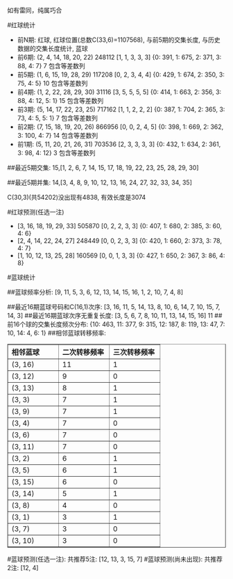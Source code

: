 <!-- 
.. title: 双色球2013099期(2013-08-25)数据分析报告
.. slug: slott-2013099-2013-08-25-report
.. date: 2013-08-26 08:00:00 UTC+08:00
.. tags: Lottery
.. link: 
.. description: 
.. type: text
-->

如有雷同，纯属巧合

<!-- TEASER_END-->

#红球统计

- 前N期: 红球, 红球位置(总数C(33,6)=1107568), 与前5期的交集长度, 与历史数据的交集长度统计, 蓝球
- 前6期: (2, 4, 14, 18, 20, 22) 248112 [1, 1, 3, 3, 3] {0: 391, 1: 675, 2: 371, 3: 88, 4: 7} 7 包含等差数列
- 前5期: (1, 6, 15, 19, 28, 29) 117208 [0, 2, 3, 4, 4] {0: 429, 1: 674, 2: 350, 3: 75, 4: 5} 10 包含等差数列
- 前4期: (1, 2, 22, 28, 29, 30) 31116 [3, 5, 5, 5, 5] {0: 414, 1: 663, 2: 356, 3: 88, 4: 12, 5: 1} 15 包含等差数列
- 前3期: (5, 14, 17, 22, 23, 25) 717162 [1, 1, 2, 2, 2] {0: 387, 1: 704, 2: 365, 3: 73, 4: 5, 5: 1} 7 包含等差数列
- 前2期: (7, 15, 18, 19, 20, 26) 866956 [0, 0, 2, 4, 5] {0: 398, 1: 669, 2: 362, 3: 100, 4: 7} 14 包含等差数列
- 前1期: (5, 11, 20, 21, 26, 31) 703536 [2, 3, 3, 3, 3] {0: 432, 1: 634, 2: 361, 3: 98, 4: 12} 3 包含等差数列

##最近5期交集:
15,[1, 2, 6, 7, 14, 15, 17, 18, 19, 22, 23, 25, 28, 29, 30]

##最近5期并集:
14,[3, 4, 8, 9, 10, 12, 13, 16, 24, 27, 32, 33, 34, 35]

C(30,3)(共54202)没出现有4838, 
有效长度是3074

#红球预测(任选一注)

- [3, 16, 18, 19, 29, 33] 505870 [0, 2, 2, 3, 3] {0: 407, 1: 680, 2: 385, 3: 60, 4: 6}
- [2, 4, 14, 22, 24, 27] 248449 [0, 0, 2, 3, 3] {0: 420, 1: 660, 2: 373, 3: 78, 4: 7}
- [1, 10, 12, 13, 25, 28] 160569 [0, 0, 1, 3, 3] {0: 427, 1: 650, 2: 367, 3: 86, 4: 8}

#蓝球统计

##蓝球频率分析:
[9, 11, 5, 3, 6, 12, 13, 14, 15, 16, 1, 2, 10, 7, 4, 8]

##最近16期蓝球号码和C(16,1)次序:
[3, 16, 11, 5, 14, 13, 8, 10, 6, 14, 7, 10, 15, 7, 14, 3]
##最近16期蓝球次序无重复长度:
[3, 5, 6, 7, 8, 10, 11, 13, 14, 15, 16] 11
##前16个球的交集长度频次分布:
{10: 463, 11: 377, 9: 315, 12: 187, 8: 119, 13: 47, 7: 10, 14: 4, 6: 1}
##相邻蓝球转移频率:
<table border="1" class="table table-striped dataframe">
  <thead>
    <tr style="text-align: left;">
      <th style="min-width: 100px;">相邻蓝球</th>
      <th style="min-width: 100px;">二次转移频率</th>
      <th style="min-width: 100px;">三次转移频率</th>
    </tr>
  </thead>
  <tbody>
    <tr>
      <td> (3, 16)</td>
      <td> 11</td>
      <td> 1</td>
    </tr>
    <tr>
      <td> (3, 12)</td>
      <td>  9</td>
      <td> 0</td>
    </tr>
    <tr>
      <td> (3, 13)</td>
      <td>  8</td>
      <td> 1</td>
    </tr>
    <tr>
      <td>  (3, 3)</td>
      <td>  7</td>
      <td> 1</td>
    </tr>
    <tr>
      <td>  (3, 9)</td>
      <td>  7</td>
      <td> 1</td>
    </tr>
    <tr>
      <td>  (3, 4)</td>
      <td>  7</td>
      <td> 0</td>
    </tr>
    <tr>
      <td>  (3, 6)</td>
      <td>  7</td>
      <td> 0</td>
    </tr>
    <tr>
      <td> (3, 11)</td>
      <td>  7</td>
      <td> 0</td>
    </tr>
    <tr>
      <td>  (3, 2)</td>
      <td>  6</td>
      <td> 1</td>
    </tr>
    <tr>
      <td>  (3, 5)</td>
      <td>  6</td>
      <td> 1</td>
    </tr>
    <tr>
      <td> (3, 15)</td>
      <td>  6</td>
      <td> 0</td>
    </tr>
    <tr>
      <td> (3, 14)</td>
      <td>  5</td>
      <td> 1</td>
    </tr>
    <tr>
      <td>  (3, 8)</td>
      <td>  4</td>
      <td> 0</td>
    </tr>
    <tr>
      <td>  (3, 1)</td>
      <td>  3</td>
      <td> 1</td>
    </tr>
    <tr>
      <td>  (3, 7)</td>
      <td>  3</td>
      <td> 0</td>
    </tr>
    <tr>
      <td> (3, 10)</td>
      <td>  3</td>
      <td> 0</td>
    </tr>
  </tbody>
</table>
#蓝球预测(任选一注):
共推荐5注: [12, 13, 3, 15, 7]
#蓝球预测(尚未出现):
共推荐2注: [12, 4]

